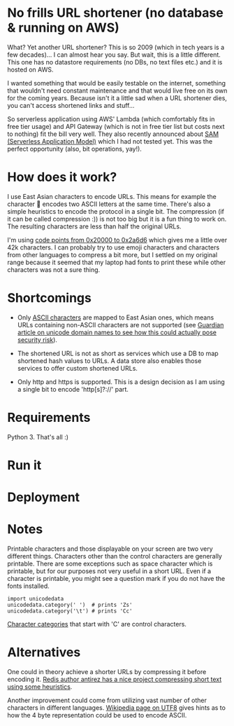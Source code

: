 No frills URL shortener (no database & running on AWS)
======================================================

What? Yet another URL shortener? This is so 2009 (which in tech years is a few decades)... I can almost hear you say. But wait, this is a little different. This one has no datastore requirements (no DBs, no text files etc.) and it is hosted on AWS.

I wanted something that would be easily testable on the internet, something that wouldn't need constant maintenance and that would live free on its own for the coming years. Because isn't it a little sad when a URL shortener dies, you can't access shortened links and stuff...

So serverless application using AWS' Lambda (which comfortably fits in free tier usage) and API Gateway (which is not in free tier list but costs next to nothing) fit the bill very well. They also recently announced about [SAM (Serverless Application Model)](https://aws.amazon.com/blogs/compute/introducing-simplified-serverless-application-deplyoment-and-management/) which I had not tested yet. This was the perfect opportunity (also, bit operations, yay!).

How does it work?
=================

I use East Asian characters to encode URLs. This means for example the character 𪛖 encodes two ASCII letters at the same time. There's also a simple heuristics to encode the protocol in a single bit. The compression (if it can be called compression :)) is not too big but it is a fun thing to work on. The resulting characters are less than half the original URLs.

I'm using [code points from 0x20000 to 0x2a6d6](https://en.wikipedia.org/wiki/CJK_Unified_Ideographs#CJK_Unified_Ideographs_Extension_F) which gives me a little over 42k characters. I can probably try to use emoji characters and characters from other languages to compress a bit more, but I settled on my original range because it seemed that my laptop had fonts to print these while other characters was not a sure thing.

Shortcomings
============

* Only [ASCII characters](https://en.wikipedia.org/wiki/ASCII#Printable_characters) are mapped to East Asian ones, which means URLs containing non-ASCII characters are not supported (see [Guardian article on unicode domain names to see how this could actually pose security risk](https://www.theguardian.com/technology/2017/apr/19/phishing-url-trick-hackers)).

* The shortened URL is not as short as services which use a DB to map shortened hash values to URLs. A data store also enables those services to offer custom shortened URLs.

* Only http and https is supported. This is a design decision as I am using a single bit to encode 'http[s]?://' part.

Requirements
============

Python 3. That's all :)

Run it
======


Deployment
==========

Notes
=====

Printable characters and those displayable on your screen are two very different things. Characters other than the control characters are generally printable. There are some exceptions such as space character which is printable, but for our purposes not very useful in a short URL. Even if a character is printable, you might see a question mark if you do not have the fonts installed. 

    import unicodedata
    unicodedata.category(' ')  # prints 'Zs'
    unicodedata.category('\t') # prints 'Cc'

[Character categories](https://en.wikipedia.org/wiki/Unicode_character_property#General_Category) that start with 'C' are control characters.

Alternatives
============

One could in theory achieve a shorter URLs by compressing it before encoding it. [Redis author antirez has a nice project compressing short text using some heuristics](https://github.com/antirez/smaz).

Another improvement could come from utilizing vast number of other characters in different languages. [Wikipedia page on UTF8](https://en.wikipedia.org/wiki/UTF-8#Description) gives hints as to how the 4 byte representation could be used to encode ASCII.
